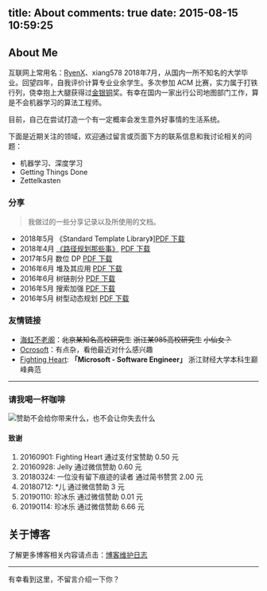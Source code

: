 title: About
comments: true
date: 2015-08-15 10:59:25
---

## About Me

互联网上常用名：[RyenX](https://github.com/xiang578)、xiang578
2018年7月，从国内一所不知名的大学毕业。回望四年，自我评价计算专业业余学生。多次参加 ACM 比赛，实力属于打铁行列，侥幸抱上大腿获得过[金](https://xiang578.com/2017/11/05/icpc-xian-2017/)[银](https://xiang578.com/2017/12/18/icpc-ecl-shanghai-2017/)[铜](https://xiang578.com/2017/01/29/icpc-beijing-2016/)奖。有幸在国内一家出行公司地图部门工作，算是不会机器学习的算法工程师。

目前，自己在尝试打造一个有一定概率会发生意外好事情的生活系统。

下面是近期关注的领域，欢迎通过留言或页面下方的联系信息和我讨论相关的问题：

- 机器学习、深度学习
- Getting Things Done
- Zettelkasten

### 分享

> 我做过的一些分享记录以及所使用的文档。

- 2018年5月 《Standard Template Library》][PDF 下载](https://github.com/xiang578/share/blob/master/stl.pdf)
- 2018年4月 [《路径规划那些事》](https://xiang578.com/2018/04/28/use-gtd-to-speach/) [PDF 下载](https://github.com/xiang578/share/blob/master/file/0425.pdf)
- 2017年5月 数位 DP [PDF 下载](https://github.com/xiang578/share/blob/master/file/20170525dp.pdf)
- 2016年6月 堆及其应用 [PDF 下载](https://github.com/xiang578/share/blob/master/file/2016heap.pdf)
- 2016年6月 树链剖分 [PDF 下载](https://github.com/xiang578/share/blob/master/file/2016treechain.pdf)
- 2016年5月 搜索加强 [PDF 下载](https://github.com/xiang578/share/blob/master/file/20160531search.pdf)
- 2016年5月 树型动态规划 [PDF 下载](https://github.com/xiang578/share/blob/master/file/20160531dp.pdf)


### 友情链接

- [海虹不老阁](http://haihongblog.com/)：~~北京某知名高校研究生~~ ~~浙江某985高校研究生~~ ~~小仙女？~~
- [Ocrosoft](https://www.ocrosoft.com/)：有点杂，看他最近对什么感兴趣
- [Fighting Heart](http://www.cnblogs.com/zufezzt): **「Microsoft - Software Engineer」** 浙江财经大学本科生巅峰典范


----------

### 请我喝一杯咖啡

![赞助不会给你带来什么，也不会让你失去什么](http://image.xiang578.com/pay-code.jpg)

#### 致谢

1. 20160901: Fighting Heart 通过支付宝赞助 0.50 元
2. 20160928: Jelly 通过微信赞助 0.60 元
3. 20180324: 一位没有留下痕迹的读者 通过简书赞赏 2.00 元
4. 20180712: *儿 通过微信赞助 3 元
5. 20190110: 珍冰乐 通过微信赞助 0.01 元
6. 20190114: 珍冰乐 通过微信赞助 6.66 元

## 关于博客

了解更多博客相关内容请点击：[博客维护日志](https://xiang578.com/2018/07/03/BlogLog/)

----------

有幸看到这里，不留言介绍一下你？

